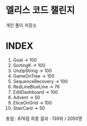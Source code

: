 # 엘리스 코드 챌린지
개인 풀이 저장소

# INDEX
1. Goal -> 100
2. SortingK -> 100
3. UnzipString -> 100
4. GameOnTree -> 100
5. SequenceRecovery -> 100
6. RedLineBlueLine -> 76
7. EditDashboard -> 100
8. Advent -> 50
9. EliceOnGrid -> 100
10. StairCard -> 50

총점 : 876점
최종 결과 : 139위 / 2050명
